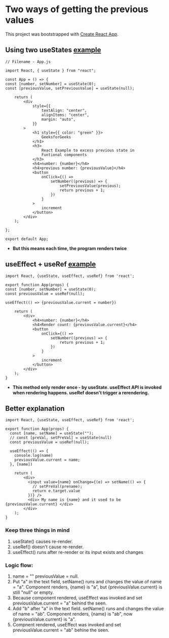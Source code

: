 # Two ways of getting the previous values

This project was bootstrapped with [Create React App](https://github.com/facebook/create-react-app).

## Using two useStates [example](https://www.geeksforgeeks.org/how-to-get-previous-state-in-reactjs-functional-component/)
```
// Filename - App.js

import React, { useState } from "react";

const App = () => {
const [number, setNumber] = useState(0);
const [previousValue, setPreviousValue] = useState(null);

    return (
        <div
            style={{
                textAlign: "center",
                alignItems: "center",
                margin: "auto",
            }}
        >
            <h1 style={{ color: "green" }}>
                GeeksforGeeks
            </h1>
            <h3>
                React Example to excess previous state in
                Funtional components
            </h3>
            <h4>number: {number}</h4>
            <h4>previous number: {previousValue}</h4>
            <button
                onClick={() =>
                    setNumber((previous) => {
                        setPreviousValue(previous);
                        return previous + 1;
                    })
                }
            >
                increment
            </button>
        </div>
    );

};

export default App;
```
- **But this means each time, the program renders twice**

## useEffect + useRef [example](https://www.youtube.com/watch?v=t2ypzz6gJm0)
```
import React, {useState, useEffect, useRef} from 'react';

export function App(props) {
const [number, setNumber] = useState(0);
const previousValue = useRef(null);

useEffect(() => {previousValue.current = number})

    return (
        <div>
            <h4>number: {number}</h4>
            <h4>Render count: {previousValue.current}</h4>
            <button
                onClick={() =>
                    setNumber((previous) => {
                        return previous + 1;
                    })
                }
            >
                increment
            </button>
        </div>
    );
}
```
- **This method only render once - by useState. useEffect API is invoked when rendering happens. useRef doesn't trigger a rerendering.**

## Better explanation
```
import React, {useState, useEffect, useRef} from 'react';

export function App(props) {
  const [name, setName] = useState("");
  // const [preVal, setPreVal] = useState(null)
  const previousValue = useRef(null);

  useEffect(() => {
    console.log(name)
    previousValue.current = name;
  }, [name])
 
    return (
        <div>
          <input value={name} onChange={(e) => setName(() => {
            // setPreVal(prename);
            return e.target.value
          })} />
          <div> My name is {name} and it used to be {previousValue.current} </div>
        </div>
    );
}
```
### Keep three things in mind
1. useState() causes re-render.
2. useRef() doesn't cause re-render.
3. useEffect() runs after re-render or its input exists and changes

### Logic flow:
1. name = "" previousValue = null.
2. Put "a" in the text field, setName() runs and changes the value of name = "a". Component renders, {name} is "a", but {previousValue.current} is still "null" or empty.
3. Because component rendered, useEffect was invoked and set previousValue.current = "a" behind the seen.
4. Add "b" after "a" in the text field. setName() runs and changes the value of name = "ab". Component renders, {name} is "ab", now {previousValue.current} is "a".
5. Compnent rendered, useEffect was invoked and set previousValue.current = "ab" behine the seen. 

